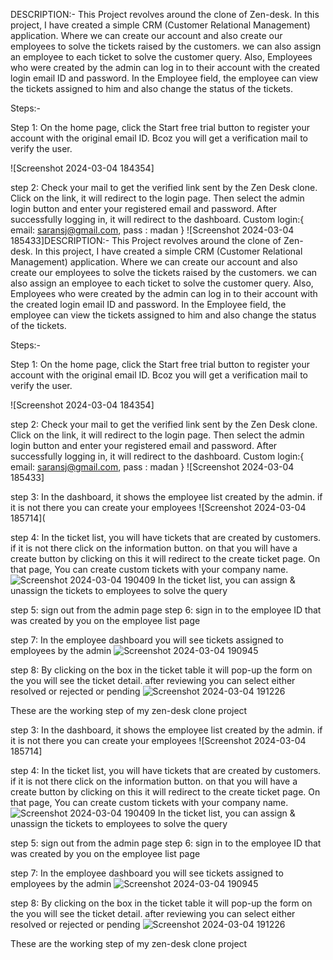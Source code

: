 DESCRIPTION:-
This Project revolves around the clone of Zen-desk. In this project, I have created a simple CRM (Customer Relational  Management) application. Where we can create our account and also create our employees to solve the tickets raised by the customers. we can also assign an employee to each ticket to solve the customer query. Also, Employees who were created by the admin can log in to their  account with the created login email ID and password. In the Employee field, the employee can view the tickets assigned to him and also change the status of the tickets.

Steps:-

Step 1: On the home page, click the Start free trial button to register your account with the original email ID. Bcoz you will get a verification mail to verify the user.

![Screenshot 2024-03-04 184354]

step 2: Check your mail to get the verified link sent by the Zen Desk clone. Click on the link, it will redirect to the login page. Then select the admin login button and enter your registered email and password. After successfully logging in, it will redirect to the dashboard.
Custom login:{ email: saransj@gmail.com, pass : madan }
![Screenshot 2024-03-04 185433]DESCRIPTION:-
This Project revolves around the clone of Zen-desk. In this project, I have created a simple CRM (Customer Relational  Management) application. Where we can create our account and also create our employees to solve the tickets raised by the customers. we can also assign an employee to each ticket to solve the customer query. Also, Employees who were created by the admin can log in to their  account with the created login email ID and password. In the Employee field, the employee can view the tickets assigned to him and also change the status of the tickets.

Steps:-

Step 1: On the home page, click the Start free trial button to register your account with the original email ID. Bcoz you will get a verification mail to verify the user.

![Screenshot 2024-03-04 184354]

step 2: Check your mail to get the verified link sent by the Zen Desk clone. Click on the link, it will redirect to the login page. Then select the admin login button and enter your registered email and password. After successfully logging in, it will redirect to the dashboard.
Custom login:{ email: saransj@gmail.com, pass : madan }
![Screenshot 2024-03-04 185433]

step 3: In the dashboard, it shows the employee list created by the admin. if it is not there you can create your employees
![Screenshot 2024-03-04 185714](

step 4: In the ticket list, you will have tickets that are created by customers. if it is not there click on the information button. on that you will have a create button by clicking on this it will redirect to the create ticket page. On that page,  You can create custom tickets with your company name.
![Screenshot 2024-03-04 190409](https://github.com/Madanraj0519/ZenDesk/assets/125730836/1f8e0002-2125-42af-9ee0-d9c8a9b5f51f)
In the ticket list,  you can assign & unassign the tickets to employees to solve the query


step 5: sign out from the admin page
step 6: sign in to the employee ID that was created by you  on the employee list page

step 7: In the employee dashboard you will see tickets assigned to employees by the admin
![Screenshot 2024-03-04 190945](https://github.com/Madanraj0519/ZenDesk/assets/125730836/595f603b-e30d-41b3-8caa-24d65d89d88c)

step 8: By clicking on the box in the ticket table it will pop-up the form on the you will see the ticket detail. after reviewing you can select either resolved or rejected or pending
![Screenshot 2024-03-04 191226](https://github.com/Madanraj0519/ZenDesk/assets/125730836/cbc80a55-f4b2-4de6-a32d-74dcfd348f12)

These are the working step of my zen-desk clone project




step 3: In the dashboard, it shows the employee list created by the admin. if it is not there you can create your employees
![Screenshot 2024-03-04 185714]

step 4: In the ticket list, you will have tickets that are created by customers. if it is not there click on the information button. on that you will have a create button by clicking on this it will redirect to the create ticket page. On that page,  You can create custom tickets with your company name.
![Screenshot 2024-03-04 190409](https://github.com/Madanraj0519/ZenDesk/assets/125730836/1f8e0002-2125-42af-9ee0-d9c8a9b5f51f)
In the ticket list,  you can assign & unassign the tickets to employees to solve the query


step 5: sign out from the admin page
step 6: sign in to the employee ID that was created by you  on the employee list page

step 7: In the employee dashboard you will see tickets assigned to employees by the admin
![Screenshot 2024-03-04 190945](https://github.com/Madanraj0519/ZenDesk/assets/125730836/595f603b-e30d-41b3-8caa-24d65d89d88c)

step 8: By clicking on the box in the ticket table it will pop-up the form on the you will see the ticket detail. after reviewing you can select either resolved or rejected or pending
![Screenshot 2024-03-04 191226](https://github.com/Madanraj0519/ZenDesk/assets/125730836/cbc80a55-f4b2-4de6-a32d-74dcfd348f12)

These are the working step of my zen-desk clone project


